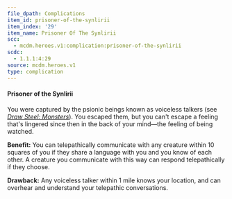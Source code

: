 ```yaml
---
file_dpath: Complications
item_id: prisoner-of-the-synlirii
item_index: '29'
item_name: Prisoner Of The Synlirii
scc:
  - mcdm.heroes.v1:complication:prisoner-of-the-synlirii
scdc:
  - 1.1.1:4:29
source: mcdm.heroes.v1
type: complication
---
```


#### Prisoner of the Synlirii

You were captured by the psionic beings known as voiceless talkers (see *[Draw Steel: Monsters](https://mcdm.gg/DS-Monsters)*). You escaped them, but you can't escape a feeling that's lingered since then in the back of your mind—the feeling of being watched.

**Benefit:** You can telepathically communicate with any creature within 10 squares of you if they share a language with you and you know of each other. A creature you communicate with this way can respond telepathically if they choose.

**Drawback:** Any voiceless talker within 1 mile knows your location, and can overhear and understand your telepathic conversations.
